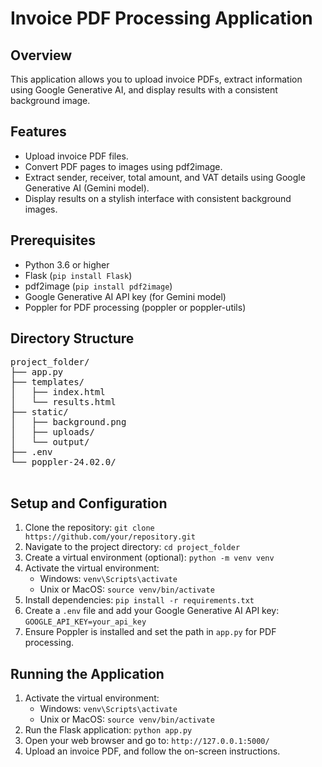 <html lang="en">
<head>
  <h1>Invoice PDF Processing Application</h1>

  <div class="section">
    <h2>Overview</h2>
    <p>This application allows you to upload invoice PDFs, extract information using Google Generative AI, and display results with a consistent background image.</p>
  </div>

  <div class="section">
    <h2>Features</h2>
    <ul>
      <li>Upload invoice PDF files.</li>
      <li>Convert PDF pages to images using pdf2image.</li>
      <li>Extract sender, receiver, total amount, and VAT details using Google Generative AI (Gemini model).</li>
      <li>Display results on a stylish interface with consistent background images.</li>
    </ul>
  </div>

  <div class="section">
    <h2>Prerequisites</h2>
    <ul>
      <li>Python 3.6 or higher</li>
      <li>Flask (<code>pip install Flask</code>)</li>
      <li>pdf2image (<code>pip install pdf2image</code>)</li>
      <li>Google Generative AI API key (for Gemini model)</li>
      <li>Poppler for PDF processing (poppler or poppler-utils)</li>
    </ul>
  </div>

  <div class="section">
    <h2>Directory Structure</h2>
    <pre>
project_folder/
├── app.py
├── templates/
│   ├── index.html
│   └── results.html
├── static/
│   ├── background.png
│   ├── uploads/
│   └── output/
├── .env
└── poppler-24.02.0/
    </pre>
  </div>

  <div class="section">
    <h2>Setup and Configuration</h2>
    <ol>
      <li>Clone the repository: <code>git clone https://github.com/your/repository.git</code></li>
      <li>Navigate to the project directory: <code>cd project_folder</code></li>
      <li>Create a virtual environment (optional): <code>python -m venv venv</code></li>
      <li>Activate the virtual environment:
        <ul>
          <li>Windows: <code>venv\Scripts\activate</code></li>
          <li>Unix or MacOS: <code>source venv/bin/activate</code></li>
        </ul>
      </li>
      <li>Install dependencies: <code>pip install -r requirements.txt</code></li>
      <li>Create a <code>.env</code> file and add your Google Generative AI API key: <code>GOOGLE_API_KEY=your_api_key</code></li>
      <li>Ensure Poppler is installed and set the path in <code>app.py</code> for PDF processing.</li>
    </ol>
  </div>

  <div class="section">
    <h2>Running the Application</h2>
    <ol>
      <li>Activate the virtual environment:
        <ul>
          <li>Windows: <code>venv\Scripts\activate</code></li>
          <li>Unix or MacOS: <code>source venv/bin/activate</code></li>
        </ul>
      </li>
      <li>Run the Flask application: <code>python app.py</code></li>
      <li>Open your web browser and go to: <code>http://127.0.0.1:5000/</code></li>
      <li>Upload an invoice PDF, and follow the on-screen instructions.</li>
    </ol>
  </div>
</body>
</html>
